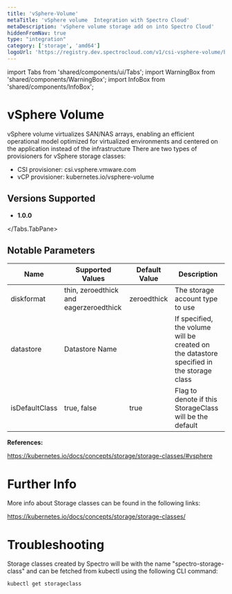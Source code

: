 ```yaml
---
title: 'vSphere-Volume'
metaTitle: 'vSphere volume  Integration with Spectro Cloud'
metaDescription: 'vSphere volume storage add on into Spectro Cloud'
hiddenFromNav: true
type: "integration"
category: ['storage', 'amd64']
logoUrl: 'https://registry.dev.spectrocloud.com/v1/csi-vsphere-volume/blobs/sha256:2cd106b353cb492d4647a1562fe59db6a1aeb792333900fe4e15237f899298b5?type=image/png'
---
```


import Tabs from 'shared/components/ui/Tabs';
import WarningBox from 'shared/components/WarningBox';
import InfoBox from 'shared/components/InfoBox';


# vSphere Volume

vSphere volume virtualizes SAN/NAS arrays, enabling an efficient operational model optimized for virtualized environments and centered on the application instead of the infrastructure There are two types of provisioners for vSphere storage classes:

* CSI provisioner: csi.vsphere.vmware.com
* vCP provisioner: kubernetes.io/vsphere-volume

## Versions Supported

<Tabs>
<Tabs.TabPane tab="1.0.x" key="1.0.x">

* **1.0.0**

</Tabs.TabPane>
</Tabs>

## Notable Parameters

| Name | Supported Values | Default Value | Description |
| --- | --- | --- | --- |
| diskformat | thin, zeroedthick and eagerzeroedthick | zeroedthick | The storage account type to use |
| datastore | Datastore Name | | If specified, the volume will be created on the datastore specified in the storage class |
| isDefaultClass | true, false | true | Flag to denote if this StorageClass will be the default |

**References:**

https://kubernetes.io/docs/concepts/storage/storage-classes/#vsphere


# Further Info

More info about Storage classes can be found in the following links:

https://kubernetes.io/docs/concepts/storage/storage-classes/

# Troubleshooting

Storage classes created by Spectro will be with the name "spectro-storage-class" and can be fetched from kubectl using the following CLI command:

```bash
kubectl get storageclass
```
